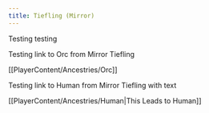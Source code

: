 ```yaml
---
title: Tiefling (Mirror)
---
```


Testing testing

Testing link to Orc from Mirror Tiefling

[[PlayerContent/Ancestries/Orc]]

Testing link to Human from Mirror Tiefling with text

[[PlayerContent/Ancestries/Human|This Leads to Human]]